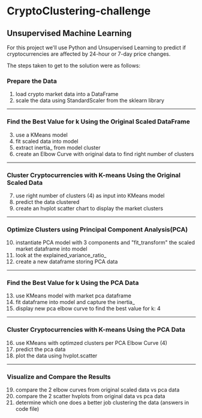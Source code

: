 # CryptoClustering-challenge
## Unsupervised Machine Learning 

For this project we'll use Python and Unsupervised Learning to predict if cryptocurrencies are affected by 24-hour or 7-day price changes.

The steps taken to get to the solution were as follows:

### Prepare the Data 

1. load crypto market data into a DataFrame
2. scale the data using StandardScaler from the sklearn library

---
### Find the Best Value for k Using the Original Scaled DataFrame

3. use a KMeans model
4. fit scaled data into model
5. extract inertia_ from model cluster
6. create an Elbow Curve with original data to find right number of clusters

---
### Cluster Cryptocurrencies with K-means Using the Original Scaled Data

7. use right number of clusters (4) as input into KMeans model
8. predict the data clustered
9. create an hvplot scatter chart to display the market clusters

---

### Optimize Clusters using Principal Component Analysis(PCA)

10. instantiate PCA model with 3 components and "fit_transform" the scaled market dataframe into model
11. look at the explained_variance_ratio_
12. create a new dataframe storing PCA data
---
### Find the Best Value for k Using the PCA Data

13. use KMeans model with market pca dataframe
14. fit dataframe into model and capture the inertia_
15. display new pca elbow curve to find the best value for k: 4
---
### Cluster Cryptocurrencies with K-means Using the PCA Data

16. use KMeans with optimzed clusters per PCA Elbow Curve (4)
17. predict the pca data
18. plot the data using hvplot.scatter
---
### Visualize and Compare the Results
19. compare the 2 elbow curves from original scaled data vs pca data
20. compare the 2 scatter hvplots from original data vs pca data
21. determine which one does a better job clustering the data (answers in code file)

